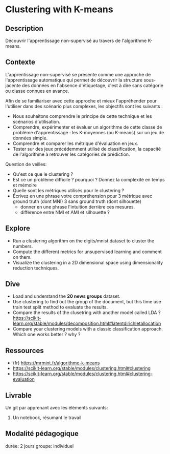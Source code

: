# Clustering with K-means


## Description

Découvrir l'apprentissage non-supervisé au travers de l'algorithme K-means.

## Contexte

L'apprentissage non-supervisé se présente comme une approche de l'apprentissage automatique qui permet de découvrir la structure sous-jacente des données en l'absence d'étiquetage, c'est à dire sans catégorie ou classe connues en avance.


Afin de se familiariser avec cette approche et mieux l'appréhender pour l'utiliser dans des scénario plus complexes, les objectifs sont les suivants : 
* Nous souhaitons comprendre le principe de cette technique et les scénarios d'utilisation.
* Comprendre, expérimenter et évaluer un algorithme de cette classe de problème d'apprentissage : les  K-moyennes (ou K-means) sur un jeu de données simple.
* Comprendre et comparer les métrique d'évaluation en jeux.
* Tester sur des jeux précédemment utilisé de classification, la capacité de l'algorithme à retrouver les catégories de prédiction.


Question de veilles:

* Qu'est ce que le clustering ?
* Est ce un problème difficile  ? pourquoi ? Donnez la complexité en temps et mémoire 
* Quelle sont les métriques utilisés pour le clustering ?
* Écrivez en une phrase votre compréhension pour 3 métrique avec ground truth (dont MNI) 3 sans ground truth (dont silhouette)
	* donner en une phrase l'intuition derrière ces mesures.
    * différence entre NMI et AMI et silhouette ?

## Explore 

- Run a clustering algorithm on the digits/mnist dataset to cluster the numbers.
- Compute the different metrics for unsupervised learning and comment on them.
- Visualize the clustering in a 2D dimensional space using dimensionality reduction techniques.

## Dive

- Load and understand the **20 news groups** dataset.
- Use clustering to find out the group of the document, but this time use train test split method to evaluate the results.
- Compare the results of the clusetring with another model called LDA ? https://scikit-learn.org/stable/modules/decomposition.html#latentdirichletallocation
- Compare your clustering models with a classic classification approach. Which one works better ? why ?


## Ressources

* (fr) https://mrmint.fr/algorithme-k-means
* https://scikit-learn.org/stable/modules/clustering.html#clustering
* https://scikit-learn.org/stable/modules/clustering.html#clustering-evaluation



## Livrable

Un git par apprenant avec les éléments suivants:
1. Un notebook, résumant le travail

## Modalité pédagogique

durée: 2 jours
groupe: individuel


